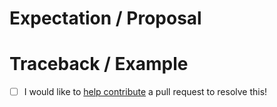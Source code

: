 <!-- Thanks for submitting an issue! Please describe the issue. -->

# Expectation / Proposal

# Traceback / Example

- [ ] I would like to [help contribute](https://giorgiobasile.github.io/prefect-planetary-computer/#contributing) a pull request to resolve this!
